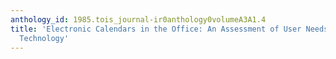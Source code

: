```yaml
---
anthology_id: 1985.tois_journal-ir0anthology0volumeA3A1.4
title: 'Electronic Calendars in the Office: An Assessment of User Needs and Current
  Technology'
---
```

